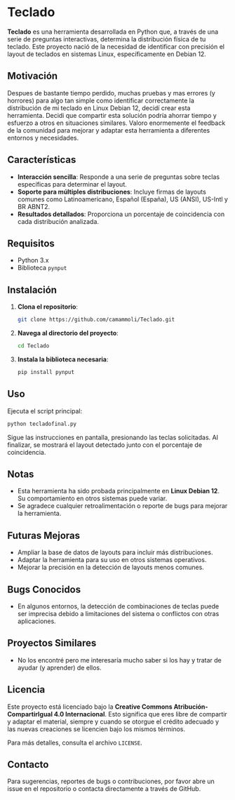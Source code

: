# Teclado

**Teclado** es una herramienta desarrollada en Python que, a través de una serie de preguntas interactivas, determina la distribución física de tu teclado. Este proyecto nació de la necesidad de identificar con precisión el layout de teclados en sistemas Linux, específicamente en Debian 12.

## Motivación

Despues de bastante tiempo perdido, muchas pruebas y mas errores (y horrores) para algo tan simple como identificar correctamente la distribución de mi teclado en Linux Debian 12, decidí crear esta herramienta. Decidi que compartir esta solución podría ahorrar tiempo y esfuerzo a otros en situaciones similares. Valoro enormemente el feedback de la comunidad para mejorar y adaptar esta herramienta a diferentes entornos y necesidades.

## Características

- **Interacción sencilla**: Responde a una serie de preguntas sobre teclas específicas para determinar el layout.
- **Soporte para múltiples distribuciones**: Incluye firmas de layouts comunes como Latinoamericano, Español (España), US (ANSI), US-Intl y BR ABNT2.
- **Resultados detallados**: Proporciona un porcentaje de coincidencia con cada distribución analizada.

## Requisitos

- Python 3.x
- Biblioteca `pynput`

## Instalación

1. **Clona el repositorio**:

   ```bash
   git clone https://github.com/camammoli/Teclado.git
   ```

2. **Navega al directorio del proyecto**:

   ```bash
   cd Teclado
   ```

3. **Instala la biblioteca necesaria**:

   ```bash
   pip install pynput
   ```

## Uso

Ejecuta el script principal:

```bash
python tecladofinal.py
```

Sigue las instrucciones en pantalla, presionando las teclas solicitadas. Al finalizar, se mostrará el layout detectado junto con el porcentaje de coincidencia.

## Notas

- Esta herramienta ha sido probada principalmente en **Linux Debian 12**. Su comportamiento en otros sistemas puede variar.
- Se agradece cualquier retroalimentación o reporte de bugs para mejorar la herramienta.

## Futuras Mejoras

- Ampliar la base de datos de layouts para incluir más distribuciones.
- Adaptar la herramienta para su uso en otros sistemas operativos.
- Mejorar la precisión en la detección de layouts menos comunes.

## Bugs Conocidos

- En algunos entornos, la detección de combinaciones de teclas puede ser imprecisa debido a limitaciones del sistema o conflictos con otras aplicaciones.

## Proyectos Similares

- No los encontré pero me interesaría mucho saber si los hay y tratar de ayudar (y aprender) de ellos.

## Licencia

Este proyecto está licenciado bajo la **Creative Commons Atribución-CompartirIgual 4.0 Internacional**. Esto significa que eres libre de compartir y adaptar el material, siempre y cuando se otorgue el crédito adecuado y las nuevas creaciones se licencien bajo los mismos términos.

Para más detalles, consulta el archivo `LICENSE`.

## Contacto

Para sugerencias, reportes de bugs o contribuciones, por favor abre un issue en el repositorio o contacta directamente a través de GitHub.
